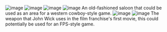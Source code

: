 ![image](https://github.com/Marcello-Feliciano/Resume/assets/165084564/78e7e722-227d-4009-b5dc-1ee819b8b971)
![image](https://github.com/Marcello-Feliciano/Resume/assets/165084564/988f5a70-0f05-4988-8588-c8fe782c5d48)
![image](https://github.com/Marcello-Feliciano/Resume/assets/165084564/7220fbfa-1900-4525-927f-add3d6ef8d0b)
![image](https://github.com/Marcello-Feliciano/Resume/assets/165084564/6cd68795-de84-4ee2-9b42-39e6acb0dacf)
An old-fashioned saloon that could be used as an area for a western cowboy-style game.
![image](https://github.com/Marcello-Feliciano/Resume/assets/165084564/e88ebfeb-173b-4264-b16d-a60d8dc81f5b)
![image](https://github.com/Marcello-Feliciano/Resume/assets/165084564/e5310dad-285b-4b55-af66-3f0222271daa)
The weapon that John Wick uses in the film franchise's first movie, this could potentially be used for an FPS-style game. 

